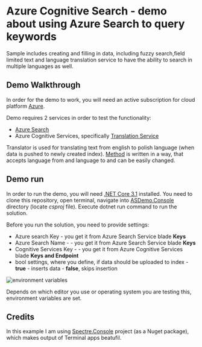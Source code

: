 # Azure Cognitive Search - demo about using Azure Search to query keywords

Sample includes creating and filling in data, including fuzzy search,field limited text and language translation service to have the ability to search in multiple languages as well.

## Demo Walkthrough

In order for the demo to work, you will need an active subscription for cloud platform [Azure](https://azure.com). 

Demo requires 2 services in order to test the functionality:
- [Azure Search](https://docs.microsoft.com/en-us/azure/search/search-what-is-azure-search) 
- Azure Cognitive Services, specifically [Translation Service](https://docs.microsoft.com/en-us/azure/cognitive-services/Translator/translator-info-overview)

Translator is used for translating text from english to polish language (when data is pushed to newly created index). [Method](https://github.com/bovrhovn/azure-search-lang-synonym-sample/blob/main/src/ASDemo/ASDemo.Console/Translator.cs) is written in a way, that accepts language from and language to and can be easily changed. 

## Demo run

In order to run the demo, you will need [.NET Core 3.1](https://dot.net) installed. You need to clone this repository, open terminal, navigate into [ASDemo.Console](https://github.com/bovrhovn/azure-search-lang-synonym-sample/tree/main/src/ASDemo/ASDemo.Console) directory (locate *csproj* file). Execute dotnet run command to run the solution. 

Before you run the solution, you need to provide settings:
- Azure search Key - you get it from Azure Search Service blade **Keys**
- Azure Search Name - - you get it from Azure Search Service blade **Keys**
- Cognitive Services Key - - you get it from Azure Cognitive Services blade **Keys and Endpoint**
- bool settings, where you define, if data should be uploaded to index - **true** - inserts data - **false**, skips insertion

![environment variables](https://csacoresettings.blob.core.windows.net/public/search-keyword-environment-variables.png)

Depends on which editor you use or operating system you are testing this, environment variables are set.

## Credits

In this example I am using [Spectre.Console](https://github.com/spectresystems/spectre.console) project (as a Nuget package), which makes output of Terminal apps beatufil. 
